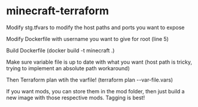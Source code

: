 # minecraft-terraform

 Modify stg.tfvars to modify the host paths and ports you want to expose 
 
 Modify Dockerfile with username you want to give for root (line 5)
 
 Build Dockerfile (docker build -t minecraft .)

 Make sure variable file is up to date with what you want (host path is tricky, trying to implement an absolute path workaround)
 
 Then Terraform plan wtih the varfile! (terraform plan --var-file.vars)
 
 If you want mods, you can store them in the mod folder, then just build a new image with those respective mods. Tagging is best!
